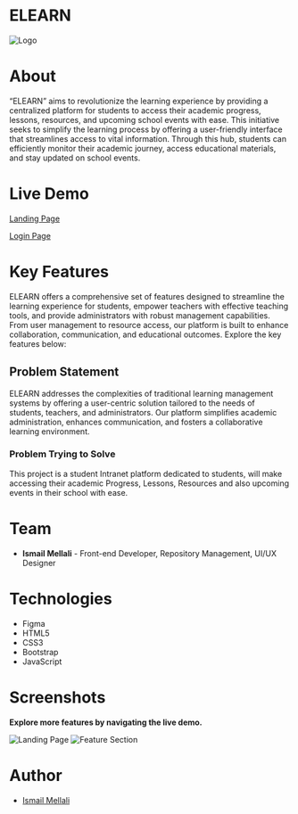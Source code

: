 # ELEARN

![Logo](https://i.imgur.com/BS0Fl9I.png)

# About

“ELEARN” aims to revolutionize the learning experience by providing a centralized platform for students to access their academic progress, lessons, resources, and upcoming school events with ease. This initiative seeks to simplify the learning process by offering a user-friendly interface that streamlines access to vital information. Through this hub, students can efficiently monitor their academic journey, access educational materials, and stay updated on school events.

# Live Demo

[Landing Page](https://elearn-platform.netlify.app/)

[Login Page](https://elearn-login.netlify.app/)

# Key Features

ELEARN offers a comprehensive set of features designed to streamline the learning experience for students, empower teachers with effective teaching tools, and provide administrators with robust management capabilities. From user management to resource access, our platform is built to enhance collaboration, communication, and educational outcomes. Explore the key features below:

## Problem Statement

ELEARN addresses the complexities of traditional learning management systems by offering a user-centric solution tailored to the needs of students, teachers, and administrators. Our platform simplifies academic administration, enhances communication, and fosters a collaborative learning environment.

### Problem Trying to Solve

This project is a student Intranet platform dedicated to students, will make accessing their academic Progress, Lessons, Resources and also upcoming events in their school with ease.

# Team

- **Ismail Mellali** - Front-end Developer, Repository Management, UI/UX Designer

# Technologies

- Figma
- HTML5
- CSS3
- Bootstrap
- JavaScript


# Screenshots

**Explore more features by navigating the live demo.**

![Landing Page](https://i.imgur.com/LvMlZAl.png)
![Feature Section](https://i.imgur.com/OLxbyfv.png)

# Author

- [Ismail Mellali](https://github.com/Liams-theCreator)
